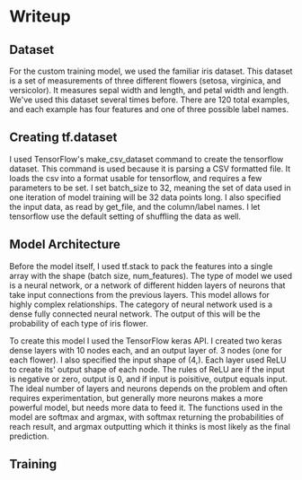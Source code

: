 # Writeup

## Dataset 

For the custom training model, we used the familiar iris dataset. This dataset is a set of measurements of three different flowers (setosa, virginica, and versicolor). It measures sepal width and length, and petal width and length. We've used this dataset several times before. There are 120 total examples, and each example has four features and one of three possible label names. 

## Creating tf.dataset

I used TensorFlow's make_csv_dataset command to create the tensorflow dataset. This command is used because it is parsing a CSV formatted file. It loads the csv into a format usable for tensorflow, and requires a few parameters to be set. I set batch_size to 32, meaning the set of data used in one iteration of model training will be 32 data points long. I also specified the input data, as read by get_file, and the column/label names. I let tensorflow use the default setting of shuffling the data as well. 

## Model Architecture

Before the model itself, I used tf.stack to pack the features into a single array with the shape (batch size, num_features). The type of model we used is a neural network, or a network of different hidden layers of neurons that take input connections from the previous layers. This model allows for highly complex relationships. The category of neural network used is a dense fully connected neural network. The output of this will be the probability of each type of iris flower. 

To create this model I used the TensorFlow keras API. I created two keras dense layers with 10 nodes each, and an output layer of. 3 nodes (one for each flower). I also specified the input shape of (4,). Each layer used ReLU to create its' output shape of each node. The rules of ReLU are if the input is negative or zero, output is 0, and if input is poisitive, output equals input. The ideal number of layers and neurons depends on the problem and often requires experimentation, but generally more neurons makes a more powerful model, but needs more data to feed it. The functions used in the model are softmax and argmax, with softmax returning the probabilities of reach result, and argmax outputting which it thinks is most likely as the final prediction. 

## Training





